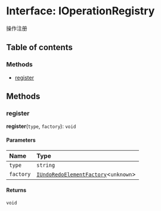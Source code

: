 # Interface: IOperationRegistry

操作注册

## Table of contents

### Methods

* [register](/en/auto-docs/fixed-layout-editor/interfaces/IOperationRegistry.md#register)

## Methods

### register

**register**(`type`, `factory`): `void`

#### Parameters

| Name | Type |
| :------ | :------ |
| `type` | `string` |
| `factory` | [`IUndoRedoElementFactory`](/en/auto-docs/fixed-layout-editor/types/IUndoRedoElementFactory.md)<`unknown`> |

#### Returns

`void`
